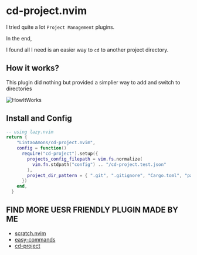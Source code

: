 # cd-project.nvim

I tried quite a lot `Project Management` plugins.

In the end,

I found all I need is an easier way to `cd` to another project directory.

## How it works?

This plugin did nothing but provided a simplier way to add and switch to directories

![HowItWorks](https://github.com/LintaoAmons/cd-project.nvim/assets/95092244/6fa66d86-38c0-4ea8-ad5e-a6ed14c263ef)


## Install and Config

```lua
-- using lazy.nvim
return {
    "LintaoAmons/cd-project.nvim",
    config = function()
      require("cd-project").setup({
        projects_config_filepath = vim.fs.normalize(
          vim.fn.stdpath("config") .. "/cd-project.test.json"
        ),
        project_dir_pattern = { ".git", ".gitignore", "Cargo.toml", "package.json", "go.mod" },
      })
    end,
  }
```


## FIND MORE UESR FRIENDLY PLUGIN MADE BY ME

- [scratch.nvim](https://github.com/LintaoAmons/scratch.nvim)
- [easy-commands](https://github.com/LintaoAmons/easy-commands.nvim)
- [cd-project](https://github.com/LintaoAmons/cd-project.nvim)
